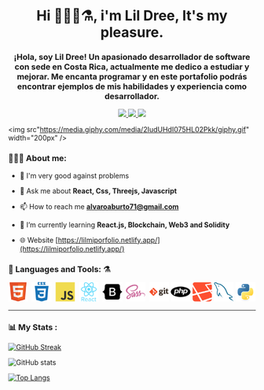 <div id="header" align="center" >
  <img src"https://media.giphy.com/media/2IudUHdI075HL02Pkk/giphy.gif" width="200px" />
  <h1 align="center">Hi 👨🏾‍💻⚗️, i'm Lil Dree, It's my pleasure. </h1>
  <h3 align="center" >
    ¡Hola, soy Lil Dree! Un apasionado desarrollador de software con sede en Costa Rica, actualmente me dedico a estudiar y mejorar. Me encanta programar y en este portafolio podrás encontrar ejemplos de mis habilidades y experiencia como desarrollador.
  </h3>
</div>

<div id="badges" align="center" > 
  <a href="" > 
    <img src="https://img.shields.io/twitter/follow/LilDree7?color=blue&logo=twitter&style=for-the-badge" />
  </a>
  <a href="" > 
    <img src="https://img.shields.io/discourse/status?color=red&label=Discord%20%E2%9A%97%EF%B8%8F&logo=discord&server=https%3A%2F%2Fdiscord.com%2Fchannels%2F1087861485134413897&style=for-the-badge" />
  </a>
  <a href="" > 
    <img src="https://img.shields.io/netlify/o?label=netlify%20%F0%9F%8F%8C%F0%9F%8F%BE%E2%80%8D%E2%99%82%EF%B8%8F&logo=netlify&logoColor=red&style=for-the-badge" />
  </a>
</div>

  <img src"https://media.giphy.com/media/2IudUHdI075HL02Pkk/giphy.gif" width="200px" />

### 👨🏾‍💻 About me:

- 📝 I'm very good against problems

- 💬 Ask me about **React, Css, Threejs, Javascript**

- 📫 How to reach me **alvaroaburto71@gmail.com**

- 🌱 I’m currently learning **React.js, Blockchain, Web3 and Solidity**

- 🌐 Website [https://lilmiporfolio.netlify.app/](https://lilmiporfolio.netlify.app/)

<div align="left">
    <h3>🚀 Languages and Tools: ⚗️</h3>
    <div>
        <img src="https://github.com/devicons/devicon/blob/master/icons/html5/html5-original.svg" title="HTML5" alt="HTML" width="40" height="40"/>&nbsp;
        <img src="https://github.com/devicons/devicon/blob/master/icons/css3/css3-plain-wordmark.svg"  title="CSS3" alt="CSS" width="40" height="40"/>&nbsp;
        <img src="https://github.com/devicons/devicon/blob/master/icons/javascript/javascript-original.svg" title="JavaScript" alt="JavaScript" width="40" height="40"/>&nbsp;
        <img src="https://github.com/devicons/devicon/blob/master/icons/react/react-original-wordmark.svg" title="React" alt="React" width="40" height="40"/>&nbsp;
        <img src="https://github.com/devicons/devicon/blob/master/icons/bootstrap/bootstrap-plain.svg" title="Bootstrap" alt="Bootstrap" width="40" height="40"/>&nbsp;
        <img src="https://github.com/devicons/devicon/blob/master/icons/sass/sass-original.svg" title="Sass" alt="Sass" width="40" height="40"/>&nbsp;
        <img src="https://github.com/devicons/devicon/blob/master/icons/git/git-original-wordmark.svg" title="Git" **alt="Git" width="40" height="40"/>
        <img src="https://github.com/devicons/devicon/blob/master/icons/php/php-plain.svg" title="Git" **alt="Git" width="40" height="40"/>
        <img src="https://github.com/devicons/devicon/blob/master/icons/laravel/laravel-plain.svg" title="Git" **alt="Git" width="40" height="40"/>
        <img src="https://github.com/devicons/devicon/blob/master/icons/mysql/mysql-plain.svg" title="Git" **alt="Git" width="40" height="40"/>
        <img src="https://github.com/devicons/devicon/blob/master/icons/python/python-original.svg" title="Git" **alt="Git" width="40" height="40"/>
      </div>
</div>

---

### 📊 My Stats :

[![GitHub Streak](http://github-readme-streak-stats.herokuapp.com?user=YouDevs&theme=onedark)](https://git.io/streak-stats)

![GitHub stats](https://github-readme-stats.vercel.app/api?username=YouDevs&show_icons=true&theme=radical)

[![Top Langs](https://github-readme-stats.vercel.app/api/top-langs/?username=YouDevs&theme=tokyonight)](https://github.com/anuraghazra/github-readme-stats)
